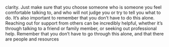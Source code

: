 clarity. Just make sure that you
choose someone who is someone
you feel comfortable talking to,
and who will not judge you or try
to tell you what to do. It’s also
important to remember that you
don’t have to do this alone.
Reaching out for support from
others can be incredibly helpful,
whether it’s through talking to a
friend or family member, or
seeking out professional help.
Remember that you don’t have to
go through this alone, and that
there are people and resources